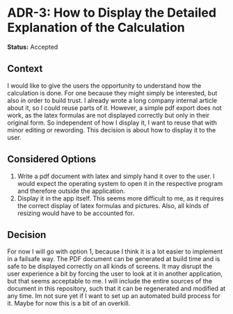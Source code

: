 # ADR-3: How to Display the Detailed Explanation of the Calculation

**Status:** Accepted

## Context

I would like to give the users the opportunity to understand how the calculation is done. For one because they might
simply be interested, but also in order to build trust. I already wrote a long company internal article about it, so I
could reuse parts of it. However, a simple pdf export does not work, as the latex formulas are not displayed correctly
but only in their original form. So independent of how I display it, I want to reuse that with minor editing or
rewording. This decision is about how to display it to the user.

## Considered Options

1. Write a pdf document with latex and simply hand it over to the user. I would expect the operating system to open it
   in the respective program and therefore outside the application.
2. Display it in the app itself. This seems more difficult to me, as it requires the correct display of latex formulas
   and pictures. Also, all kinds of resizing would have to be accounted for.

## Decision

For now I will go with option 1, because I think it is a lot easier to implement in a failsafe way. The PDF document can
be generated at build time and is safe to be displayed correctly on all kinds of screens. It may disrupt the user
experience a bit by forcing the user to look at it in another application, but that seems acceptable to me. I will
include the entire sources of the document in this repository, such that it can be regenerated and modified at any time.
Im not sure yet if I want to set up an automated build process for it. Maybe for now this is a bit of an overkill.